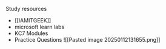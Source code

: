 Study resources
- [[IAMITGEEK]]
- microsoft learn labs
- KC7 Modules
- Practice Questions
![[Pasted image 20250112131655.png]]